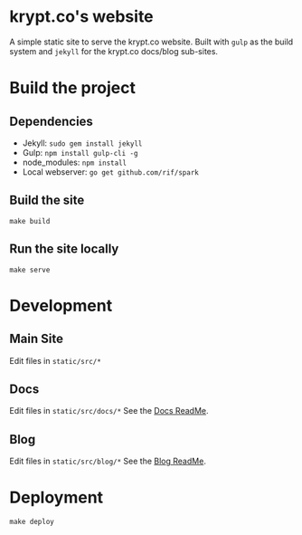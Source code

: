 # krypt.co's website
A simple static site to serve the krypt.co website. Built with `gulp` as the build system and `jekyll` for the krypt.co docs/blog sub-sites.

# Build the project
## Dependencies
- Jekyll: `sudo gem install jekyll`
- Gulp: `npm install gulp-cli -g`
- node_modules: `npm install`
- Local webserver: `go get github.com/rif/spark`

## Build the site
`make build`

## Run the site locally
`make serve`

# Development
## Main Site
Edit files in `static/src/*`

## Docs
Edit files in `static/src/docs/*`
See the [Docs ReadMe](static/src/docs/README.md).

## Blog
Edit files in `static/src/blog/*`
See the [Blog ReadMe](static/src/blog/README.md).

# Deployment
`make deploy`